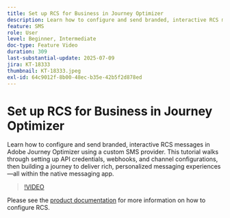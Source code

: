 ```yaml
---
title: Set up RCS for Business in Journey Optimizer
description: Learn how to configure and send branded, interactive RCS messages in Adobe Journey Optimizer using a custom SMS provider. This tutorial walks through setting up API credentials, webhooks, and channel configurations, then building a journey to deliver rich, personalized messaging experiences—all within the native messaging app.
feature: SMS
role: User
level: Beginner, Intermediate
doc-type: Feature Video
duration: 309
last-substantial-update: 2025-07-09
jira: KT-18333
thumbnail: KT-18333.jpeg
exl-id: 64c9012f-8b00-48ec-b35e-42b5f2d878ed
---
```

# Set up RCS for Business in Journey Optimizer

Learn how to configure and send branded, interactive RCS messages in Adobe Journey Optimizer using a custom SMS provider. This tutorial walks through setting up API credentials, webhooks, and channel configurations, then building a journey to deliver rich, personalized messaging experiences—all within the native messaging app.

>[!VIDEO](https://video.tv.adobe.com/v/3464755/?learn=on&enablevpops)

Please see the [product documentation](https://experienceleague.adobe.com/en/docs/journey-optimizer/using/channels/sms/configure-sms/sms-configuration) for more information on how to configure RCS.
